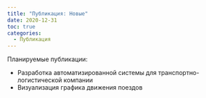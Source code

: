 ```yaml
---
title: "Публикация: Новые"
date: 2020-12-31
toc: true
categories:
  - Публикация
---
```


Планируемые публикации:
- Разработка автоматизированной системы для транспортно-логистической компании
- Визуализация графика движения поездов
